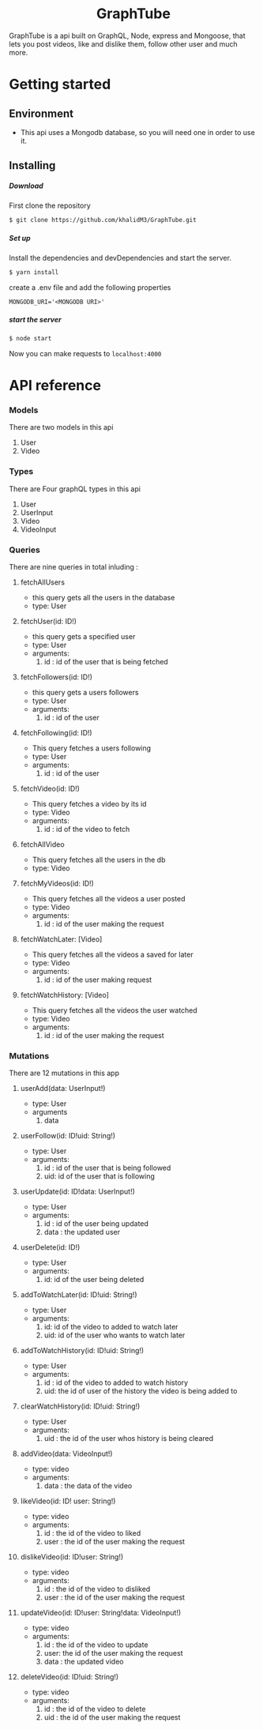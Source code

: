 <h1 align="center"> GraphTube </h1>
GraphTube is a api built on GraphQL, Node, express and Mongoose, that lets you 
post videos, like and dislike them, follow other user and much more. 

# Getting started

## Environment
* This api uses a Mongodb database, so you will need one in order to use it.

## Installing

##### Download
First clone the repository 
```sh
$ git clone https://github.com/khalidM3/GraphTube.git
```
##### Set up
Install the dependencies and devDependencies and start the server.
```sh
$ yarn install
```
create a .env file and add the following properties
```
MONGODB_URI='<MONGODB URI>'
```
##### start the server
```sh
$ node start
```
Now you can make requests to `localhost:4000`

# API reference
### Models
There are two models in this api
1. User
2. Video

### Types
 There are Four graphQL types in this api 

1. User
2. UserInput
3. Video
4. VideoInput

### Queries
There are nine queries in total inluding :

1. fetchAllUsers
    * this query gets all the users in the database
    * type: User

2. fetchUser(id: ID!)
    * this query gets a specified user
    * type: User
    * arguments:
        1. id : id of the user that is being fetched

3. fetchFollowers(id: ID!)
    * this query gets a users followers
    * type: User
    * arguments:
        1. id : id of the user 

3. fetchFollowing(id: ID!)
    * This query fetches a users following
    * type: User
    * arguments:
        1. id : id of the user

4. fetchVideo(id: ID!)
    * This query fetches a video by its id
    * type: Video
    * arguments:
        1. id : id of the video to fetch
        
5. fetchAllVideo
    * This query fetches all the users in the db
    * type: Video

6. fetchMyVideos(id: ID!)
    * This query fetches all the videos a user posted
    * type: Video
    * arguments:
        1. id : id of the user making the request

7. fetchWatchLater: [Video]
    * This query fetches all the videos a saved for later
    * type: Video
    * arguments:
        1. id : id of the user making request

8. fetchWatchHistory: [Video]
    * This query fetches all the videos the user watched
    * type: Video
    * arguments:
        1. id : id of the user making the request

### Mutations
There are 12 mutations in this app

 1. userAdd(data: UserInput!)
    * type: User
    * arguments
        1. data

2. userFollow(id: ID!uid: String!)
    * type: User
    * arguments:
        1. id : id of the user that is being followed
        2. uid: id of the user that is following
  
3. userUpdate(id: ID!data: UserInput!)
    * type: User
    * arguments: 
        1. id : id of the user being updated
        2. data : the updated user

4. userDelete(id: ID!)
    * type: User
    * arguments:
        1. id: id of the user being deleted

5. addToWatchLater(id: ID!uid: String!)
    * type: User
    * arguments: 
        1. id: id of the video to added to watch later
        2. uid: id of the user who  wants to watch later

6. addToWatchHistory(id: ID!uid: String!)
    * type: User
    * arguments:
        1. id : id of the video to added to watch history
        2. uid: the id of user of the history the video is being added to 

7. clearWatchHistory(id: ID!uid: String!)
    * type: User
    * arguments:
        1. uid : the id of the user whos history is being cleared

8. addVideo(data: VideoInput!)
    * type: video
    * arguments:
        1. data : the data of the video

9. likeVideo(id: ID! user: String!)
    * type: video
    * arguments:
        1. id : the id of the video to liked
        2. user : the id of the user making the request

10. dislikeVideo(id: ID!user: String!)
    * type: video
    * arguments:
        1. id : the id of the video to disliked
        2. user : the id of the user making the request

11. updateVideo(id: ID!user: String!data: VideoInput!)
    * type: video
    * arguments: 
        1. id : the id of the video to update
        2. user: the id of the user making the request
        3. data : the updated video

12. deleteVideo(id: ID!uid: String!)
    * type: video
    * arguments:
        1. id : the id of the video to delete
        2. uid : the id of the user making the request



